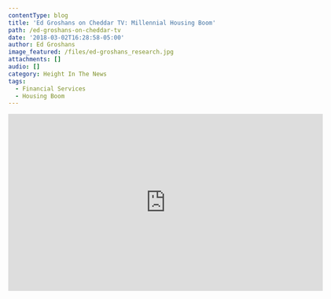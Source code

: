 ```yaml
---
contentType: blog
title: 'Ed Groshans on Cheddar TV: Millennial Housing Boom'
path: /ed-groshans-on-cheddar-tv
date: '2018-03-02T16:28:58-05:00'
author: Ed Groshans
image_featured: /files/ed-groshans_research.jpg
attachments: []
audio: []
category: Height In The News
tags:
  - Financial Services
  - Housing Boom
---
```

<iframe width="640" height="360" src="https://www.youtube.com/embed/nmEe1Q4Qxws" frameborder="0" allow="autoplay; encrypted-media" allowfullscreen></iframe>
